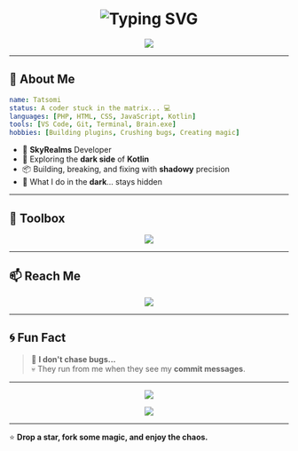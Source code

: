 <h1 align="center">
  <img src="https://readme-typing-svg.herokuapp.com?font=Fira+Code&size=30&pause=1000&center=true&vCenter=true&width=435&lines=Hi+I'm+Tatsomi+👾;Welcome+to+the+Cyberpunk+Realm;SkyRealms+Developer;Plugin+Wizard+%F0%9F%94%A5;Bug+Hunter+%F0%9F%90%9F" alt="Typing SVG" />
</h1>

<p align="center">
  <img src="https://capsule-render.vercel.app/api?type=shark&color=0:111111,100:1f1f1f&height=150&section=header&text=Tatsomi's+Shadow+World&fontSize=24&fontColor=ffffff&fontColor2=00FFDD" />
</p>

---

## 🧠 About Me

```yaml
name: Tatsomi
status: A coder stuck in the matrix... 💻
languages: [PHP, HTML, CSS, JavaScript, Kotlin]
tools: [VS Code, Git, Terminal, Brain.exe]
hobbies: [Building plugins, Crushing bugs, Creating magic]
```

- 🔧 **SkyRealms** Developer
- 🚀 Exploring the **dark side** of **Kotlin**
- 📦 Building, breaking, and fixing with **shadowy** precision
- 🫣 What I do in the **dark**... stays hidden

---

## 🧰 Toolbox

<p align="center">
  <img src="https://skillicons.dev/icons?i=php,html,css,js,kotlin,git,vscode&theme=dark" />
</p>

---

## 📫 Reach Me

<div align="center">
  <a href="mailto:tatsomisobara@gmail.com">
    <img src="https://img.shields.io/badge/Gmail-D14836?style=for-the-badge&logo=gmail&logoColor=white" />
  </a>
</div>

---

## 🌀 Fun Fact

> 🐞 **I don't chase bugs...**  
> 💀 They run from me when they see my **commit messages**.

---

<p align="center">
  <img src="https://github-readme-stats.vercel.app/api?username=Tatsomi&show_icons=true&theme=tokyonight&hide_border=true&bg_color=0D1117&title_color=58a6ff&text_color=c9d1d9&icon_color=ff79c6" />
</p>

<p align="center">
  <img src="https://github-readme-streak-stats.herokuapp.com/?user=Tatsomi&theme=tokyonight&hide_border=true&background=0D1117" />
</p>


---

⭐ **Drop a star, fork some magic, and enjoy the chaos.**
